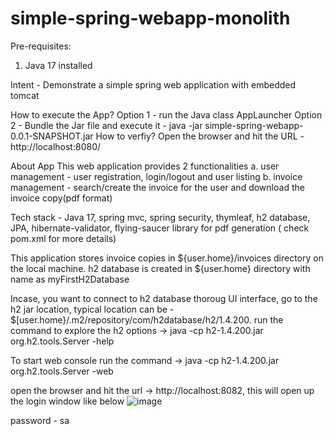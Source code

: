 # simple-spring-webapp-monolith

Pre-requisites:
1. Java 17 installed

Intent - Demonstrate a simple spring web application with embedded tomcat

How to execute the App?
Option 1 - run the Java class AppLauncher
Option 2 - Bundle the Jar file and execute it - java -jar simple-spring-webapp-0.0.1-SNAPSHOT.jar
How to verfiy?
Open the browser and hit the URL - http://localhost:8080/

About App
This web application provides 2 functionalities
a. user management - user registration, login/logout and user listing
b. invoice management - search/create the invoice for the user and download the invoice copy(pdf format)

Tech stack - Java 17, spring mvc, spring security, thymleaf, h2 database, JPA, hibernate-validator, flying-saucer library for pdf generation ( check pom.xml for more details)

This application stores invoice copies in ${user.home}/invoices directory on the local machine.
h2 database is created in ${user.home} directory with name as myFirstH2Database

Incase, you want to connect to h2 database thoroug UI interface, go to the h2 jar location, typical location can be - $[user.home}/.m2/repository/com/h2database/h2/1.4.200. run the command to explore the h2 options -> java -cp h2-1.4.200.jar org.h2.tools.Server -help

To start web console run the command -> java -cp h2-1.4.200.jar org.h2.tools.Server -web

open the browser and hit the url -> http://localhost:8082, this will open up the login window like below 
![image](https://user-images.githubusercontent.com/93635967/224973449-38da70b4-8103-422d-84a0-44dc5fc8f254.png)

password - sa


